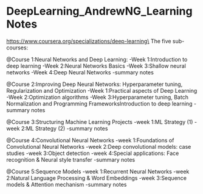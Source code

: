 # DeepLearning_AndrewNG_LearningNotes
https://www.coursera.org/specializations/deep-learning\
The five sub-courses:

@Course 1:Neural Networks and Deep Learning: 
-Week 1:Introduction to deep learning
-Week 2:Neural Networks Basics
-Week 3:Shallow neural networks
-Week 4:Deep Neural Networks
-summary notes

@Course 2:Improving Deep Neural Networks: Hyperparameter tuning, Regularization and Optimization
-Week 1:Practical aspects of Deep Learning
-Week 2:Optimization algorithms
-Week 3:Hyperparameter tuning, Batch Normalization and Programming FrameworksIntroduction to deep learning
-summary notes

@Course 3:Structuring Machine Learning Projects
-week 1:ML Strategy (1)
-week 2:ML Strategy (2)
-summary notes

@Course 4:Convolutional Neural Networks
-week 1:Foundations of Convolutional Neural Networks
-week 2:Deep convolutional models: case studies
-week 3:Object detection
-week 4:Special applications: Face recognition & Neural style transfer
-summary notes

@Course 5:Sequence Models
-week 1:Recurrent Neural Networks
-week 2:Natural Language Processing & Word Embeddings
-week 3:Sequence models & Attention mechanism
-summary notes
